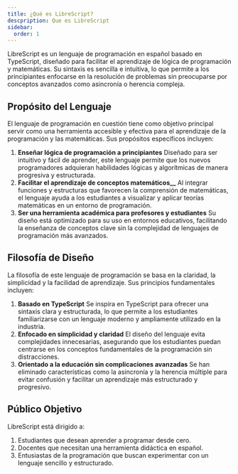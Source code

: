 ```yaml
---
title: ¿Qué es LibreScript?
descpription: Que es LibreScript
sidebar:
  order: 1
---
```


LibreScript es un lenguaje de programación en español basado en TypeScript, diseñado para facilitar el aprendizaje de lógica de programación y matemáticas. Su sintaxis es sencilla e intuitiva, lo que permite a los principiantes enfocarse en la resolución de problemas sin preocuparse por conceptos avanzados como asincronía o herencia compleja.

## Propósito del Lenguaje

El lenguaje de programación en cuestión tiene como objetivo principal servir como una herramienta accesible y efectiva para el aprendizaje de la programación y las matemáticas. Sus propósitos específicos incluyen:

1. **Enseñar lógica de programación a principiantes**
    Diseñado para ser intuitivo y fácil de aprender, este lenguaje permite que los nuevos programadores adquieran habilidades lógicas y algorítmicas de manera progresiva y estructurada.
2. **Facilitar el aprendizaje de conceptos matemáticos__**
    Al integrar funciones y estructuras que favorecen la comprensión de matemáticas, el lenguaje ayuda a los estudiantes a visualizar y aplicar teorías matemáticas en un entorno de programación.
3. **Ser una herramienta académica para profesores y estudiantes**
    Su diseño está optimizado para su uso en entornos educativos, facilitando la enseñanza de conceptos clave sin la complejidad de lenguajes de programación más avanzados.

## Filosofía de Diseño

La filosofía de este lenguaje de programación se basa en la claridad, la simplicidad y la facilidad de aprendizaje. Sus principios fundamentales incluyen:

1. **Basado en TypeScript**
    Se inspira en TypeScript para ofrecer una sintaxis clara y estructurada, lo que permite a los estudiantes familiarizarse con un lenguaje moderno y ampliamente utilizado en la industria.
2. **Enfocado en simplicidad y claridad**
    El diseño del lenguaje evita complejidades innecesarias, asegurando que los estudiantes puedan centrarse en los conceptos fundamentales de la programación sin distracciones.
3. **Orientado a la educación sin complicaciones avanzadas**
    Se han eliminado características como la asincronía y la herencia múltiple para evitar confusión y facilitar un aprendizaje más estructurado y progresivo.

## Público Objetivo

LibreScript está dirigido a:

1. Estudiantes que desean aprender a programar desde cero.
2. Docentes que necesitan una herramienta didáctica en español.
3. Entusiastas de la programación que buscan experimentar con un lenguaje sencillo y estructurado.
